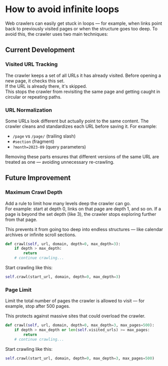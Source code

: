 # How to avoid infinite loops 

Web crawlers can easily get stuck in loops — for example, when links point back to previously visited pages or when the structure goes too deep. To avoid this, the crawler uses two main techniques:

## Current Development

###  Visited URL Tracking  
The crawler keeps a set of all URLs it has already visited. Before opening a new page, it checks this set.  
If the URL is already there, it's skipped.  
This stops the crawler from revisiting the same page and getting caught in circular or repeating paths.

### URL Normalization  
Some URLs look different but actually point to the same content. The crawler cleans and standardizes each URL before saving it. For example:

- `/page` vs `/page/` (trailing slash)
- `#section` (fragment)
- `?month=2023-09` (query parameters)

Removing these parts ensures that different versions of the same URL are treated as one — avoiding unnecessary re-crawling.

## Future Improvement

###  Maximum Crawl Depth  
Add a rule to limit how many levels deep the crawler can go.  
For example: start at depth 0, links on that page are depth 1, and so on. If a page is beyond the set depth (like 3), the crawler stops exploring further from that page.

This prevents it from going too deep into endless structures — like calendar archives or infinite scroll sections.

```python 
def crawl(self, url, domain, depth=0, max_depth=3):
    if depth > max_depth:
        return
    # continue crawling...
``` 
Start crawling like this:

```python
self.crawl(start_url, domain, depth=0, max_depth=3)
```

###  Page Limit  

Limit the total number of pages the crawler is allowed to visit — for example, stop after 500 pages.

This protects against massive sites that could overload the crawler.

```python 
def crawl(self, url, domain, depth=0, max_depth=3, max_pages=500):
    if depth > max_depth or len(self.visited_urls) >= max_pages:
        return
    # continue crawling...
``` 

Start crawling like this:
```python 
self.crawl(start_url, domain, depth=0, max_depth=3, max_pages=500)
``` 
